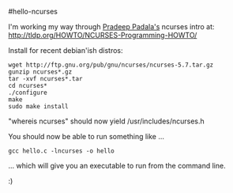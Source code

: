 #hello-ncurses

I'm working my way through [Pradeep Padala's](http://twitter.com/ppadala) ncurses intro at:
http://tldp.org/HOWTO/NCURSES-Programming-HOWTO/

Install for recent debian'ish distros:
    
    wget http://ftp.gnu.org/pub/gnu/ncurses/ncurses-5.7.tar.gz
    gunzip ncurses*.gz
    tar -xvf ncurses*.tar
    cd ncurses*
    ./configure
    make
    sudo make install
    
"whereis ncurses" should now yield /usr/includes/ncurses.h

You should now be able to run something like ...

    gcc hello.c -lncurses -o hello
    
... which will give you an executable to run from the command line.

:)
